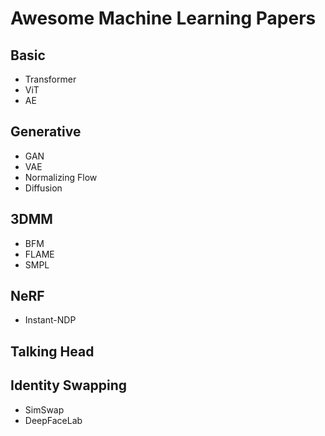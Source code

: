 # Awesome Machine Learning Papers

## Basic
- Transformer
- ViT
- AE

## Generative
- GAN
- VAE
- Normalizing Flow
- Diffusion

## 3DMM
- BFM
- FLAME
- SMPL

## NeRF
- Instant-NDP

## Talking Head

## Identity Swapping
- SimSwap
- DeepFaceLab
